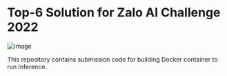 # Top-6 Solution for Zalo AI Challenge 2022
![image](https://user-images.githubusercontent.com/23261928/208622349-b9ec5866-e05e-4e11-8635-9889e7bcb56d.png)

This repository contains submission code for building Docker container to run inference.
